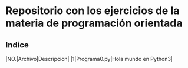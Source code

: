 # Repositorio con los ejercicios de la materia de programación orientada 

## Indice

|NO.|Archivo|Descripcion|
|1|Programa0.py|Hola mundo en Python3|
